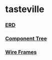 # tasteville


### [ERD](https://drive.google.com/file/d/1kLyQTZqfcA4jjKWQexfEkG2UspyclK8Q/view?usp=sharing)

### [Component Tree](https://drive.google.com/file/d/1oyNXM8XMZRGTUtdHxCKeRyDaic84GxVB/view?usp=sharing)

### [Wire Frames](https://app.lucidchart.com/invitations/accept/e4151a69-8f6a-4979-aae8-83302f3970b7)